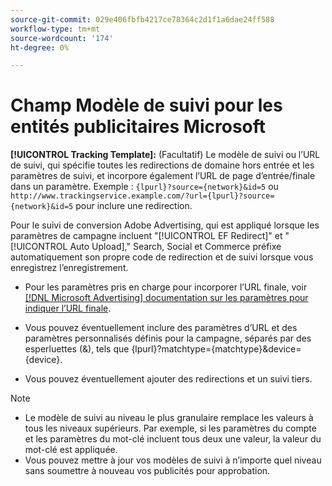 ```yaml
---
source-git-commit: 029e406fbfb4217ce78364c2d1f1a6dae24ff588
workflow-type: tm+mt
source-wordcount: '174'
ht-degree: 0%

---
```

# Champ Modèle de suivi pour les entités publicitaires Microsoft

<!-- Search CRUD and bulk edit of Microsoft entity settings -->

**[!UICONTROL Tracking Template]:** (Facultatif) Le modèle de suivi ou l’URL de suivi, qui spécifie toutes les redirections de domaine hors entrée et les paramètres de suivi, et incorpore également l’URL de page d’entrée/finale dans un paramètre. Exemple : `{lpurl}?source={network}&id=5` ou `http://www.trackingservice.example.com/?url={lpurl}?source={network}&id=5` pour inclure une redirection.

Pour le suivi de conversion Adobe Advertising, qui est appliqué lorsque les paramètres de campagne incluent &quot;[!UICONTROL EF Redirect]&quot; et &quot;[!UICONTROL Auto Upload],&quot; Search, Social et Commerce préfixe automatiquement son propre code de redirection et de suivi lorsque vous enregistrez l’enregistrement.

* Pour les paramètres pris en charge pour incorporer l’URL finale, voir [[!DNL Microsoft Advertising] documentation sur les paramètres pour indiquer l’URL finale](https://help.ads.microsoft.com/#apex/3/en/56799).

* Vous pouvez éventuellement inclure des paramètres d’URL et des paramètres personnalisés définis pour la campagne, séparés par des esperluettes (&amp;), tels que {lpurl}?matchtype={matchtype}&amp;device={device}.

* Vous pouvez éventuellement ajouter des redirections et un suivi tiers.

<!-- Some entities may need additional/different notes. Try to keep this applicable to all MS entities. -->

>[!NOTE]
>
>* Le modèle de suivi au niveau le plus granulaire remplace les valeurs à tous les niveaux supérieurs. Par exemple, si les paramètres du compte et les paramètres du mot-clé incluent tous deux une valeur, la valeur du mot-clé est appliquée.
>* Vous pouvez mettre à jour vos modèles de suivi à n’importe quel niveau sans soumettre à nouveau vos publicités pour approbation.

